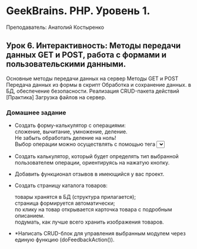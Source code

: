 # GeekBrains. PHP. Уровень 1.

Преподаватель: Анатолий Костыренко

## Урок 6. Интерактивность: Методы передачи данных GET и POST, работа с формами и пользовательскими данными.
Основные методы передачи данных на сервер Методы GET и POST Передача данных из формы в скрипт Обработка и сохранение данных. в БД, обеспечение безопасности. Реализация CRUD-пакета действий [Практика] Загрузка файлов на сервер.

### Домашнее задание  

 - Создать форму-калькулятор с операциями:  
   сложение, вычитание, умножение, деление.  
Не забыть обработать деление на ноль!  
Выбор операции можно осуществлять с помощью тега <select>.  
   
 - Создать калькулятор, который будет определять тип выбранной пользователем операции, ориентируясь на нажатую кнопку.  

 - Добавить функционал отзывов в имеющийся у вас проект.  

 - Создать страницу каталога товаров:  

    товары хранятся в БД (структура прилагается);  
    страница формируется автоматически;  
    по клику на товар открывается карточка товара с подробным описанием.  
    подумать, как лучше всего хранить изображения товаров.  

 - *Написать CRUD-блок для управления выбранным модулем через единую функцию (doFeedbackAction()).  
